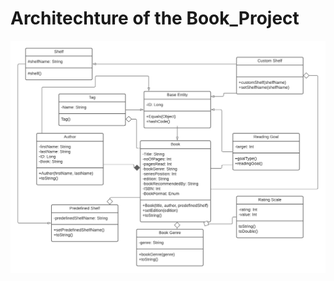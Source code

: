 # Architechture of the Book_Project 

  <p align="center">
	<img src="/media/docs/readme/Architecture.png" alt="Architecture"/>
  </p>
